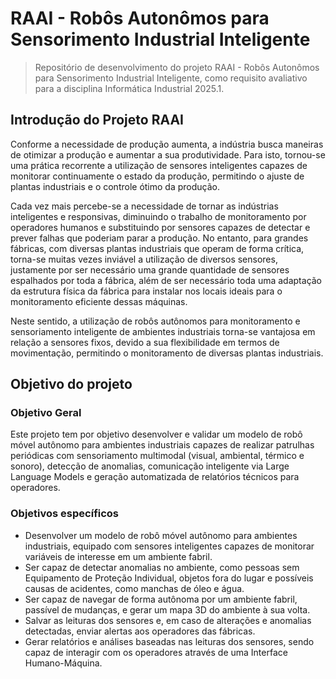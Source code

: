 # RAAI - Robôs Autonômos para Sensorimento Industrial Inteligente
> Repositório de desenvolvimento do projeto RAAI - Robôs Autonômos para Sensorimento Industrial Inteligente, como requisito avaliativo para a disciplina Informática Industrial 2025.1.

## Introdução do Projeto RAAI
Conforme a necessidade de produção aumenta, a indústria busca maneiras de otimizar a produção e aumentar a sua produtividade. Para isto, tornou-se uma prática recorrente a utilização de sensores inteligentes capazes de monitorar continuamente o estado da produção, permitindo o ajuste de plantas industriais e o controle ótimo da produção.

Cada vez mais percebe-se a necessidade de tornar as indústrias inteligentes e responsivas, diminuindo o trabalho de monitoramento por operadores humanos e substituindo por sensores capazes de detectar e prever falhas que poderiam parar a produção. No entanto, para grandes fábricas, com diversas plantas industriais que operam de forma crítica, torna-se muitas vezes inviável a utilização de diversos sensores, justamente por ser necessário uma grande quantidade de sensores espalhados por toda a fábrica, além de ser necessário toda uma adaptação da estrutura física da fábrica para instalar nos locais ideais para o monitoramento eficiente dessas máquinas.

Neste sentido, a utilização de robôs autônomos para monitoramento e sensoriamento inteligente de ambientes industriais torna-se vantajosa em relação a sensores fixos, devido a sua flexibilidade em termos de movimentação, permitindo o monitoramento de diversas plantas industriais.

## Objetivo do projeto
### Objetivo Geral
Este projeto tem por objetivo desenvolver e validar um modelo de robô móvel autônomo para ambientes industriais capazes de realizar patrulhas periódicas com sensoriamento multimodal (visual, ambiental, térmico e sonoro), detecção de anomalias, comunicação inteligente via Large Language Models e geração automatizada de relatórios técnicos para operadores.

### Objetivos específicos
- Desenvolver um modelo de robô móvel autônomo para ambientes industriais, equipado com sensores inteligentes capazes de monitorar variáveis de interesse em um ambiente fabril.
- Ser capaz de detectar anomalias no ambiente, como pessoas sem Equipamento de Proteção Individual, objetos fora do lugar e possíveis causas de acidentes, como manchas de óleo e água.
- Ser capaz de navegar de forma autônoma por um ambiente fabril, passível de mudanças, e gerar um mapa 3D do ambiente à sua volta.
- Salvar as leituras dos sensores e, em caso de alterações e anomalias detectadas, enviar alertas aos operadores das fábricas.
- Gerar relatórios e análises baseadas nas leituras dos sensores, sendo capaz de interagir com os operadores através de uma Interface Humano-Máquina.
